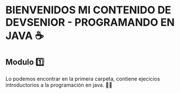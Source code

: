 # BIENVENIDOS MI CONTENIDO DE DEVSENIOR - PROGRAMANDO EN JAVA ☕

## Modulo 1️⃣
Lo podemos encontrar en la primera carpeta, contiene ejecicios introductorios a la programación en java. 👨‍💻
